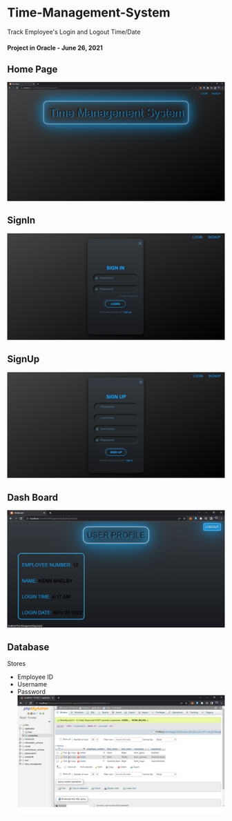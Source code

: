 # Time-Management-System
Track Employee's Login and Logout Time/Date
#### Project in Oracle - June 26, 2021
## Home Page
![](Pictures/Homepage.png)

## SignIn
![](Pictures/SignIn.jpg)

## SignUp
![](Pictures/SignUp.jpg)

## Dash Board
![](Pictures/Dashboard.jpg)

## Database
Stores
- Employee ID
- Username
- Password
![](Pictures/Database.png)
